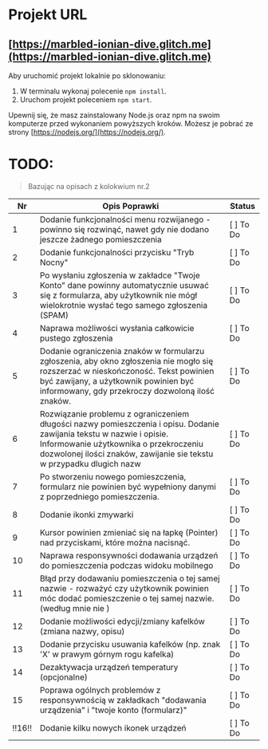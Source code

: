 # Projekt URL

## [https://marbled-ionian-dive.glitch.me](https://marbled-ionian-dive.glitch.me)

Aby uruchomić projekt lokalnie po sklonowaniu:

1. W terminalu wykonaj polecenie `npm install`.
2. Uruchom projekt poleceniem `npm start`.

Upewnij się, że masz zainstalowany Node.js oraz npm na swoim komputerze przed wykonaniem powyższych kroków. Możesz je pobrać ze strony [https://nodejs.org/](https://nodejs.org/).



# TODO:
> Bazując na opisach z kolokwium nr.2


|   Nr  | Opis Poprawki                    | Status      |
|-------|----------------------------------|-------------|
|   1   | Dodanie funkcjonalności menu rozwijanego - powinno się rozwinąć, nawet gdy nie dodano jeszcze żadnego pomieszczenia |  [ ] To Do   |
|   2   | Dodanie funkcjonalności przycisku "Tryb Nocny" | [ ] To Do   |
|   3   | Po wysłaniu zgłoszenia w zakładce "Twoje Konto" dane powinny automatycznie usuwać się z formularza, aby użytkownik nie mógł wielokrotnie wysłać tego samego zgłoszenia (SPAM) | [ ] To Do   |
|   4   | Naprawa możliwości wysłania całkowicie pustego zgłoszenia | [ ] To Do   |
|   5   | Dodanie ograniczenia znaków w formularzu zgłoszenia, aby okno zgłoszenia nie mogło się rozszerzać w nieskończoność. Tekst powinien być zawijany, a użytkownik powinien być informowany, gdy przekroczy dozwoloną ilość znaków. | [ ] To Do   |
|   6   | Rozwiązanie problemu z ograniczeniem długości nazwy pomieszczenia i opisu. Dodanie zawijania tekstu w nazwie i opisie. Informowanie użytkownika o przekroczeniu dozwolonej ilości znaków, zawijanie sie tekstu w przypadku dlugich nazw | [ ] To Do   |
|   7   | Po stworzeniu nowego pomieszczenia, formularz nie powinien być wypełniony danymi z poprzedniego pomieszczenia. | [ ] To Do   |
|   8   | Dodanie ikonki zmywarki | [ ] To Do   |
|   9   | Kursor powinien zmieniać się na łapkę (Pointer) nad przyciskami, które można nacisnąć. | [ ] To Do   |
|   10   | Naprawa responsywności dodawania urządzeń do pomieszczenia podczas widoku mobilnego | [ ] To Do   |
|   11  | Błąd przy dodawaniu pomieszczenia o tej samej nazwie - rozważyć czy użytkownik powinien móc dodać pomieszczenie o tej samej nazwie. (według mnie nie )| [ ] To Do   |
|   12   | Dodanie możliwości edycji/zmiany kafelków (zmiana nazwy, opisu) | [ ] To Do   |
|   13   | Dodanie przycisku usuwania kafelków (np. znak 'X' w prawym górnym rogu kafelka) | [ ] To Do   |
|   14   | Dezaktywacja urządzeń temperatury (opcjonalne) | [ ] To Do   |
|   15   | Poprawa ogólnych problemów z responsywnością w zakładkach "dodawania urządzenia" i "twoje konto (formularz)" | [ ] To Do   |
|   !!16!!   | Dodanie kilku nowych ikonek urządzeń | [ ] To Do   |
